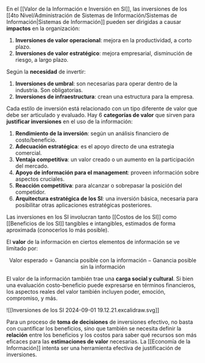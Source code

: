 En el [[Valor de la Información e Inversión en SI]], las inversiones de los [[4to Nivel/Administración de Sistemas de Información/Sistemas de Información|Sistemas de Información]] pueden ser dirigidas a causar **impactos** en la organización:

1. **Inversiones de valor operacional**: mejora en la productividad, a corto plazo.
2. **Inversiones de valor estratégico**: mejora empresarial, disminución de riesgo, a largo plazo.

Según la **necesidad** de invertir:

1. **Inversiones de umbral**: son necesarias para operar dentro de la industria. Son obligatorias.
2. **Inversiones de infraestructura**: crean una estructura para la empresa.

Cada estilo de inversión está relacionado con un tipo diferente de valor que debe ser articulado y evaluado. Hay 6 **categorías de valor** que sirven para **justificar inversiones** en el uso de la información:

1. **Rendimiento de la inversión**: según un análisis financiero de costo/beneficio.
2. **Adecuación estratégica**: es el apoyo directo de una estrategia comercial.
3. **Ventaja competitiva**: un valor creado o un aumento en la participación del mercado.
4. **Apoyo de información para el management**: proveen información sobre aspectos cruciales.
5. **Reacción competitiva**: para alcanzar o sobrepasar la posición del competidor.
6. **Arquitectura estratégica de los SI**: una inversión básica, necesaria para posibilitar otras aplicaciones estratégicas posteriores.

Las inversiones en los SI involucran tanto [[Costos de los SI]] como [[Beneficios de los SI]] tangibles e intangibles, estimados de forma aproximada (conocerlos lo más posible).

El **valor** de la información en ciertos elementos de información se ve limitado por:

$$\text{Valor esperado} = \text{Ganancia posible con la información} - \text{Ganancia posible sin la información}$$

El valor de la información también trae una **carga social y cultural**. Si bien una evaluación costo-beneficio puede expresarse en términos financieros, los aspectos reales del valor también incluyen poder, emoción, compromiso, y más.

![[Inversiones de los SI 2024-09-01 19.12.21.excalidraw.svg]]

Para un proceso de **toma de decisiones** de inversiones efectivo, no basta con cuantificar los beneficios, sino que también se necesita definir la **relación** entre los beneficios y los costos para saber qué recursos son más eficaces para las **estimaciones de valor** necesarias. La [[Economía de la Información]] intenta ser una herramienta efectiva de justificación de inversiones.
